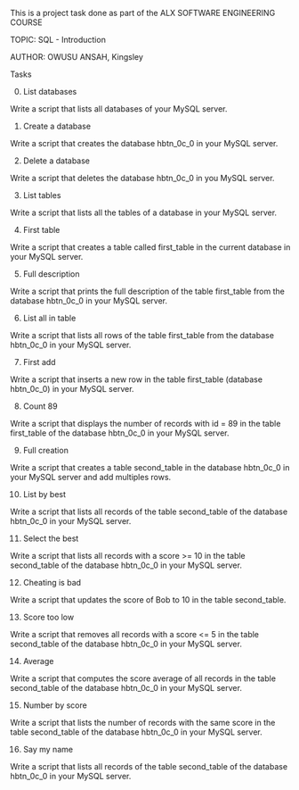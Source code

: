 This is a project task done as part of the ALX SOFTWARE ENGINEERING COURSE

TOPIC: SQL - Introduction

AUTHOR: OWUSU ANSAH, Kingsley

Tasks

0. List databases

Write a script that lists all databases of your MySQL server.

1. Create a database

Write a script that creates the database hbtn_0c_0 in your MySQL server.

2. Delete a database

Write a script that deletes the database hbtn_0c_0 in you MySQL server.

3. List tables

Write a script that lists all the tables of a database in your MySQL server.

4. First table

Write a script that creates a table called first_table in the current database in your MySQL server.

5. Full description

Write a script that prints the full description of the table first_table from the database hbtn_0c_0 in your MySQL server.

6. List all in table

Write a script that lists all rows of the table first_table from the database hbtn_0c_0 in your MySQL server.

7. First add

Write a script that inserts a new row in the table first_table (database hbtn_0c_0) in your MySQL server.

8. Count 89

Write a script that displays the number of records with id = 89 in the table first_table of the database hbtn_0c_0 in your MySQL server.

9. Full creation

Write a script that creates a table second_table in the database hbtn_0c_0 in your MySQL server and add multiples rows.

10. List by best

Write a script that lists all records of the table second_table of the database hbtn_0c_0 in your MySQL server.

11. Select the best

Write a script that lists all records with a score >= 10 in the table second_table of the database hbtn_0c_0 in your MySQL server.

12. Cheating is bad

Write a script that updates the score of Bob to 10 in the table second_table.

13. Score too low

Write a script that removes all records with a score <= 5 in the table second_table of the database hbtn_0c_0 in your MySQL server.

14. Average

Write a script that computes the score average of all records in the table second_table of the database hbtn_0c_0 in your MySQL server.

15. Number by score

Write a script that lists the number of records with the same score in the table second_table of the database hbtn_0c_0 in your MySQL server.

16. Say my name

Write a script that lists all records of the table second_table of the database hbtn_0c_0 in your MySQL server.


